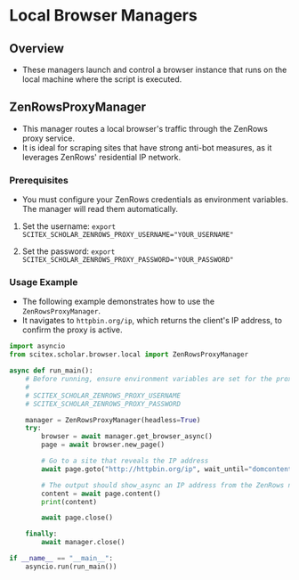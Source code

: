 <!-- ---
!-- Timestamp: 2025-07-31 18:38:56
!-- Author: ywatanabe
!-- File: /home/ywatanabe/proj/scitex_repo/src/scitex/scholar/browser/local/README.md
!-- --- -->

# Local Browser Managers

## Overview

- These managers launch and control a browser instance that runs on the local machine where the script is executed.

## ZenRowsProxyManager

- This manager routes a local browser's traffic through the ZenRows proxy service.
- It is ideal for scraping sites that have strong anti-bot measures, as it leverages ZenRows' residential IP network.

### Prerequisites

- You must configure your ZenRows credentials as environment variables. The manager will read them automatically.

1.  Set the username:
    `export SCITEX_SCHOLAR_ZENROWS_PROXY_USERNAME="YOUR_USERNAME"`

2.  Set the password:
    `export SCITEX_SCHOLAR_ZENROWS_PROXY_PASSWORD="YOUR_PASSWORD"`

### Usage Example

- The following example demonstrates how to use the `ZenRowsProxyManager`.
- It navigates to `httpbin.org/ip`, which returns the client's IP address, to confirm the proxy is active.

```python
import asyncio
from scitex.scholar.browser.local import ZenRowsProxyManager

async def run_main():
    # Before running, ensure environment variables are set for the proxy
    #
    # SCITEX_SCHOLAR_ZENROWS_PROXY_USERNAME
    # SCITEX_SCHOLAR_ZENROWS_PROXY_PASSWORD

    manager = ZenRowsProxyManager(headless=True)
    try:
        browser = await manager.get_browser_async()
        page = await browser.new_page()

        # Go to a site that reveals the IP address
        await page.goto("http://httpbin.org/ip", wait_until="domcontentloaded", timeout=30000)

        # The output should show_async an IP address from the ZenRows network
        content = await page.content()
        print(content)

        await page.close()

    finally:
        await manager.close()

if __name__ == "__main__":
    asyncio.run(run_main())
```

<!-- EOF -->